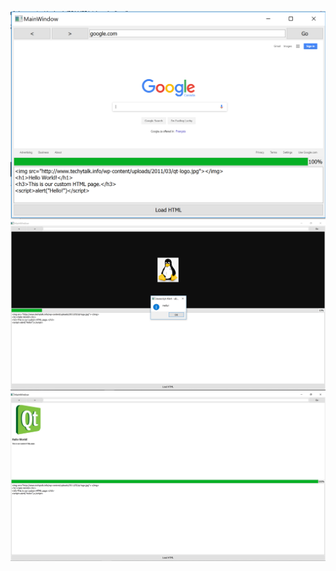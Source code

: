 ![Alt text](https://github.com/RosarioAleCali/QtExamples/blob/master/EasySurf/Screenshot3.PNG  "Program Screenshoot")
![Alt text](https://github.com/RosarioAleCali/QtExamples/blob/master/EasySurf/Screenshot1.PNG  "Program Screenshoot")
![Alt text](https://github.com/RosarioAleCali/QtExamples/blob/master/EasySurf/Screenshot2.PNG  "Program Screenshoot")
